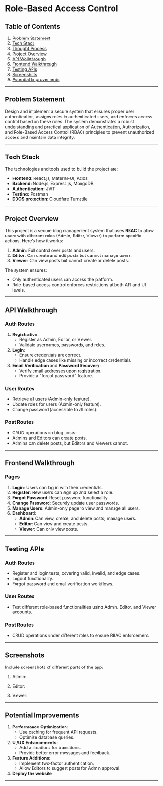 # **Role-Based Access Control**

## **Table of Contents**
1. [Problem Statement](#problem-statement)  
2. [Tech Stack](#tech-stack)  
3. [Thought Process](#thought-process)  
4. [Project Overview](#project-overview)  
5. [API Walkthrough](#api-walkthrough)  
6. [Frontend Walkthrough](#frontend-walkthrough)  
7. [Testing APIs](#testing-apis)  
8. [Screenshots](#screenshots)  
9. [Potential Improvements](#potential-improvements)  

---

## **Problem Statement**

Design and implement a secure system that ensures proper user authentication, assigns roles to authenticated users, and enforces access control based on these roles. The system demonstrates a robust understanding and practical application of Authentication, Authorization, and Role-Based Access Control (RBAC) principles to prevent unauthorized access and maintain data integrity.

---

## **Tech Stack**

The technologies and tools used to build the project are:

- **Frontend:** React.js, Material-UI, Axios  
- **Backend:** Node.js, Express.js, MongoDB  
- **Authentication:** JWT
- **Testing:** Postman  
- **DDOS protection:** Cloudfare Turnstile
---

## **Project Overview**

This project is a secure blog management system that uses **RBAC** to allow users with different roles (Admin, Editor, Viewer) to perform specific actions. Here's how it works:

1. **Admin**: Full control over posts and users.  
2. **Editor**: Can create and edit posts but cannot manage users.  
3. **Viewer**: Can view posts but cannot create or delete posts.

The system ensures:
- Only authenticated users can access the platform.  
- Role-based access control enforces restrictions at both API and UI levels.  

---

## **API Walkthrough**

### **Auth Routes**
1. **Registration**:
   - Register as Admin, Editor, or Viewer.  
   - Validate usernames, passwords, and roles.  
2. **Login**:
   - Ensure credentials are correct.  
   - Handle edge cases like missing or incorrect credentials.  
3. **Email Verification** and **Password Recovery**:
   - Verify email addresses upon registration.  
   - Provide a "forgot password" feature.  

### **User Routes**
- Retrieve all users (Admin-only feature).  
- Update roles for users (Admin-only feature).  
- Change password (accessible to all roles).  

### **Post Routes**
- CRUD operations on blog posts:
- Admins and Editors can create posts.
- Admins can delete posts, but Editors and Viewers cannot.
 

---

## **Frontend Walkthrough**

### **Pages**
1. **Login**: Users can log in with their credentials.  
2. **Register**: New users can sign up and select a role.  
3. **Forgot Password**: Reset password functionality.  
4. **Change Password**: Securely update user passwords.  
5. **Manage Users**: Admin-only page to view and manage all users.  
6. **Dashboard**:  
   - **Admin**: Can view, create, and delete posts; manage users.  
   - **Editor**: Can view and create posts.  
   - **Viewer**: Can only view posts.

---

## **Testing APIs**

### **Auth Routes**
- Register and login tests, covering valid, invalid, and edge cases.  
- Logout functionality.  
- Forgot password and email verification workflows.  

### **User Routes**
- Test different role-based functionalities using Admin, Editor, and Viewer accounts.  

### **Post Routes**
- CRUD operations under different roles to ensure RBAC enforcement.  

---

## **Screenshots**

Include screenshots of different parts of the app:
1. Admin:  

2. Editor:

3. Viewer:  

---

## **Potential Improvements**

1. **Performance Optimization**:  
   - Use caching for frequent API requests.  
   - Optimize database queries.  
2. **UI/UX Enhancements**:  
   - Add animations for transitions.  
   - Provide better error messages and feedback.  
3. **Feature Additions**:  
   - Implement two-factor authentication.  
   - Allow Editors to suggest posts for Admin approval.  
4. **Deploy the website**

---

